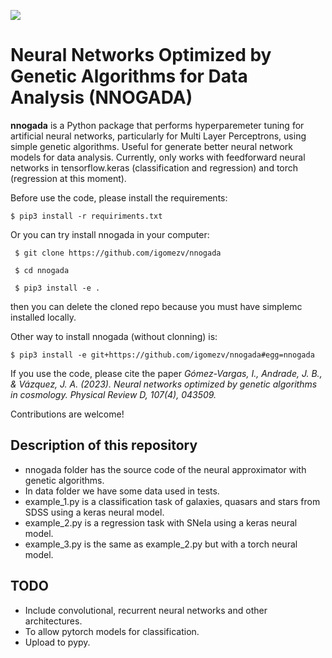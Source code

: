 [<img src="https://img.shields.io/badge/astro--ph.IM-%20%09arXiv%3A2209.02685-green.svg">](https://arxiv.org/abs/2209.02685)

# Neural Networks Optimized by Genetic Algorithms for Data Analysis (NNOGADA) 

**nnogada** is a Python package that performs hyperparemeter tuning for artificial neural networks, particularly for Multi Layer Perceptrons, using simple genetic algorithms. Useful for generate better neural network models for data analysis. Currently, only works with feedforward neural networks in tensorflow.keras (classification and regression) and torch (regression at this moment).

Before use the code, please install the requirements:

    $ pip3 install -r requiriments.txt
 
Or you can try install nnogada in your computer:

     $ git clone https://github.com/igomezv/nnogada

     $ cd nnogada

     $ pip3 install -e .

then you can delete the cloned repo because you must have simplemc installed locally.

Other way to install nnogada (without clonning) is:

    $ pip3 install -e git+https://github.com/igomezv/nnogada#egg=nnogada


If you use the code, please cite the paper *Gómez-Vargas, I., Andrade, J. B., & Vázquez, J. A. (2023). Neural networks optimized by genetic algorithms in cosmology. Physical Review D, 107(4), 043509.*

Contributions are welcome!

## Description of this repository

- nnogada folder has the source code of the neural approximator with genetic algorithms.
- In data folder we have some data used in tests. 
- example_1.py is a classification task of galaxies, quasars and stars from SDSS using a keras neural model.
- example_2.py is a regression task with SNeIa using a keras neural model.
- example_3.py is the same as example_2.py but with a torch neural model.

## TODO 

- Include convolutional, recurrent neural networks and other architectures.
- To allow pytorch models for classification.
- Upload to pypy.
